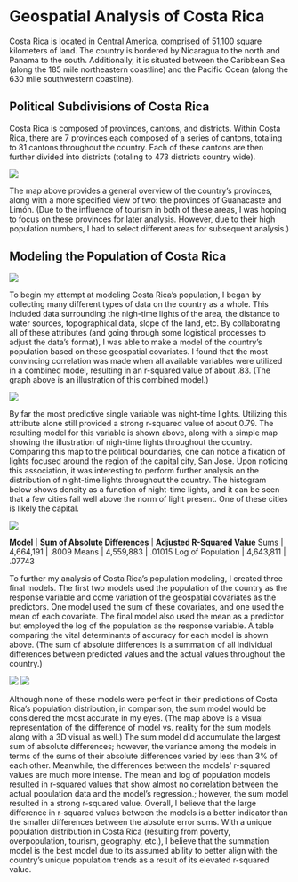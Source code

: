 # Geospatial Analysis of Costa Rica

Costa Rica is located in Central America, comprised of 51,100 square kilometers of land. The country is bordered by Nicaragua to the north and Panama to the south. Additionally, it is situated between the Caribbean Sea (along the 185 mile northeastern coastline) and the Pacific Ocean (along the 630 mile southwestern coastline). 

## Political Subdivisions of Costa Rica

Costa Rica is composed of provinces, cantons, and districts. Within Costa Rica, there are 7 provinces each composed of a series of cantons, totaling to 81 cantons throughout the country. Each of these cantons are then further divided into districts (totaling to 473 districts country wide). 

![](sanjose.png)

The map above provides a general overview of the country’s provinces, along with a more specified view of two: the provinces of Guanacaste and Limón. (Due to the influence of tourism in both of these areas, I was hoping to focus on these provinces for later analysis. However, due to their high population numbers, I had to select different areas for subsequent analysis.)

## Modeling the Population of Costa Rica

![](all.png)

To begin my attempt at modeling Costa Rica’s population, I began by collecting many different types of data on the country as a whole. This included data surrounding the nigh-time lights of the area, the distance to water sources, topographical data, slope of the land, etc. By collaborating all of these attributes (and going through some logistical processes to adjust the data’s format), I was able to make a model of the country’s population based on these geospatial covariates. I found that the most convincing correlation was made when all available variables were utilized in a combined model, resulting in an r-squared value of about .83. (The graph above is an illustration of this combined model.) 

![](21.png)

By far the most predictive single variable was night-time lights. Utilizing this attribute alone still provided a strong r-squared value of about 0.79. The resulting model for this variable is shown above, along with a simple map showing the illustration of nigh-time lights throughout the country. Comparing this map to the political boundaries, one can notice a fixation of lights focused around the region of the capital city, San Jose. Upon noticing this association, it was interesting to perform further analysis on the distribution of night-time lights throughout the country. The histogram below shows density as a function of night-time lights, and it can be seen that a few cities fall well above the norm of light present. One of these cities is likely the capital.

![](histogram.png)

**Model** | **Sum of Absolute Differences** | **Adjusted R-Squared Value**
Sums | 4,664,191 | .8009
Means | 4,559,883 | .01015
Log of Population | 4,643,811 | .07743

To further my analysis of Costa Rica’s population modeling, I created three final models. The first two models used the population of the country as the response variable and come variation of the geospatial covariates as the predictors. One model used the sum of these covariates, and one used the mean of each covariate. The final model also used the mean as a predictor but employed the log of the population as the response variable. A table comparing the vital determinants of accuracy for each model is shown above. (The sum of absolute differences is a summation of all individual differences between predicted values and the actual values throughout the country.) 

![](differencesums.png)
![](gif.gif)

Although none of these models were perfect in their predictions of Costa Rica’s population distribution, in comparison, the sum model would be considered the most accurate in my eyes. (The map above is a visual representation of the difference of model vs. reality for the sum models along with a 3D visual as well.) The sum model did accumulate the largest sum of absolute differences; however, the variance among the models in terms of the sums of their absolute differences varied by less than 3% of each other. Meanwhile, the differences between the models’ r-squared values are much more intense. The mean and log of population models resulted in r-squared values that show almost no correlation between the actual population data and the model’s regression.; however, the sum model resulted in a strong r-squared value. Overall, I believe that the large difference in r-squared values between the models is a better indicator than the smaller differences between the absolute error sums. With a unique population distribution in Costa Rica (resulting from poverty, overpopulation, tourism, geography, etc.), I believe that the summation model is the best model due to its assumed ability to better align with the country’s unique population trends as a result of its elevated r-squared value. 
